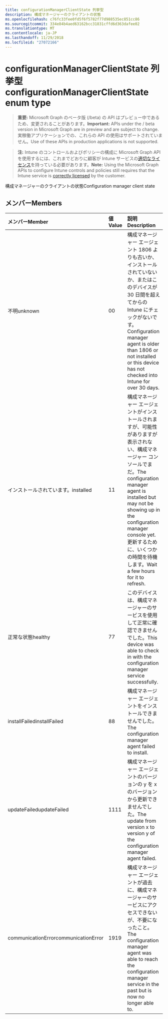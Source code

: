```yaml
---
title: configurationManagerClientState 列挙型
description: 構成マネージャーのクライアントの状態
ms.openlocfilehash: c76fc33fee0fd5f6f5782f77d988535ec851cc86
ms.sourcegitcommit: 334e84b4aed63162bcc31831cffd6d363dafee02
ms.translationtype: MT
ms.contentlocale: ja-JP
ms.lasthandoff: 11/29/2018
ms.locfileid: "27072166"
---
```

# <a name="configurationmanagerclientstate-enum-type"></a><span data-ttu-id="55d80-103">configurationManagerClientState 列挙型</span><span class="sxs-lookup"><span data-stu-id="55d80-103">configurationManagerClientState enum type</span></span>

> <span data-ttu-id="55d80-104">**重要:** Microsoft Graph のベータ版 (/beta) の API はプレビュー中であるため、変更されることがあります。</span><span class="sxs-lookup"><span data-stu-id="55d80-104">**Important:** APIs under the / beta version in Microsoft Graph are in preview and are subject to change.</span></span> <span data-ttu-id="55d80-105">実稼働アプリケーションでの、これらの API の使用はサポートされていません。</span><span class="sxs-lookup"><span data-stu-id="55d80-105">Use of these APIs in production applications is not supported.</span></span>

> <span data-ttu-id="55d80-106">**注:** Intune のコントロールおよびポリシーの構成に Microsoft Graph API を使用するには、これまでどおりに顧客が Intune サービスの[適切なライセンス](https://go.microsoft.com/fwlink/?linkid=839381)を持っている必要があります。</span><span class="sxs-lookup"><span data-stu-id="55d80-106">**Note:** Using the Microsoft Graph APIs to configure Intune controls and policies still requires that the Intune service is [correctly licensed](https://go.microsoft.com/fwlink/?linkid=839381) by the customer.</span></span>

<span data-ttu-id="55d80-107">構成マネージャーのクライアントの状態</span><span class="sxs-lookup"><span data-stu-id="55d80-107">Configuration manager client state</span></span>
## <a name="members"></a><span data-ttu-id="55d80-108">メンバー</span><span class="sxs-lookup"><span data-stu-id="55d80-108">Members</span></span>
|<span data-ttu-id="55d80-109">メンバー</span><span class="sxs-lookup"><span data-stu-id="55d80-109">Member</span></span>|<span data-ttu-id="55d80-110">値</span><span class="sxs-lookup"><span data-stu-id="55d80-110">Value</span></span>|<span data-ttu-id="55d80-111">説明</span><span class="sxs-lookup"><span data-stu-id="55d80-111">Description</span></span>|
|:---|:---|:---|
|<span data-ttu-id="55d80-112">不明</span><span class="sxs-lookup"><span data-stu-id="55d80-112">unknown</span></span>|<span data-ttu-id="55d80-113">0</span><span class="sxs-lookup"><span data-stu-id="55d80-113">0</span></span>|<span data-ttu-id="55d80-114">構成マネージャー エージェント 1806 よりも古いか、インストールされていないか、またはこのデバイスが 30 日間を超えてからの Intune にチェックがないです。</span><span class="sxs-lookup"><span data-stu-id="55d80-114">Configuration manager agent is older than 1806 or not installed or this device has not checked into Intune for over 30 days.</span></span>|
|<span data-ttu-id="55d80-115">インストールされています。</span><span class="sxs-lookup"><span data-stu-id="55d80-115">installed</span></span>|<span data-ttu-id="55d80-116">1</span><span class="sxs-lookup"><span data-stu-id="55d80-116">1</span></span>|<span data-ttu-id="55d80-117">構成マネージャー エージェントがインストールされますが、可能性がありますが表示されない、構成マネージャー コンソールでまだ。</span><span class="sxs-lookup"><span data-stu-id="55d80-117">The configuration manager agent is installed but may not be showing up in the configuration manager console yet.</span></span> <span data-ttu-id="55d80-118">更新するために、いくつかの時間を待機します。</span><span class="sxs-lookup"><span data-stu-id="55d80-118">Wait a few hours for it to refresh.</span></span>|
|<span data-ttu-id="55d80-119">正常な状態</span><span class="sxs-lookup"><span data-stu-id="55d80-119">healthy</span></span>|<span data-ttu-id="55d80-120">7</span><span class="sxs-lookup"><span data-stu-id="55d80-120">7</span></span>|<span data-ttu-id="55d80-121">このデバイスは、構成マネージャーのサービスを使用して正常に確認できませんでした。</span><span class="sxs-lookup"><span data-stu-id="55d80-121">This device was able to check in with the configuration manager service successfully.</span></span>|
|<span data-ttu-id="55d80-122">installFailed</span><span class="sxs-lookup"><span data-stu-id="55d80-122">installFailed</span></span>|<span data-ttu-id="55d80-123">8</span><span class="sxs-lookup"><span data-stu-id="55d80-123">8</span></span>|<span data-ttu-id="55d80-124">構成マネージャー エージェントをインストールできませんでした。</span><span class="sxs-lookup"><span data-stu-id="55d80-124">The configuration manager agent failed to install.</span></span>|
|<span data-ttu-id="55d80-125">updateFailed</span><span class="sxs-lookup"><span data-stu-id="55d80-125">updateFailed</span></span>|<span data-ttu-id="55d80-126">11</span><span class="sxs-lookup"><span data-stu-id="55d80-126">11</span></span>|<span data-ttu-id="55d80-127">構成マネージャー エージェントのバージョンの y を x のバージョンから更新できませんでした。</span><span class="sxs-lookup"><span data-stu-id="55d80-127">The update from version x to version y of the configuration manager agent failed.</span></span> |
|<span data-ttu-id="55d80-128">communicationError</span><span class="sxs-lookup"><span data-stu-id="55d80-128">communicationError</span></span>|<span data-ttu-id="55d80-129">19</span><span class="sxs-lookup"><span data-stu-id="55d80-129">19</span></span>|<span data-ttu-id="55d80-130">構成マネージャー エージェントが過去に、構成マネージャーのサービスにアクセスできないが、不要になったこと。</span><span class="sxs-lookup"><span data-stu-id="55d80-130">The configuration manager agent was able to reach the configuration manager service in the past but is now no longer able to.</span></span> |





